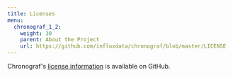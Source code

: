 ```yaml
---
title: Licenses
menu:
  chronograf_1_2:
    weight: 30
    parent: About the Project
    url: https://github.com/influxdata/chronograf/blob/master/LICENSE
---
```


Chronograf's [license information](https://github.com/influxdata/chronograf/blob/master/LICENSE) is available on GitHub.